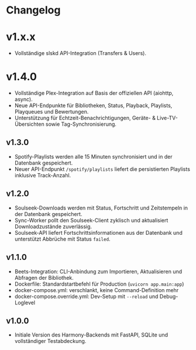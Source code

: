 # Changelog

# v1.x.x
- Vollständige slskd API-Integration (Transfers & Users).

# v1.4.0
- Vollständige Plex-Integration auf Basis der offiziellen API (aiohttp, async).
- Neue API-Endpunkte für Bibliotheken, Status, Playback, Playlists, Playqueues und Bewertungen.
- Unterstützung für Echtzeit-Benachrichtigungen, Geräte- & Live-TV-Übersichten sowie Tag-Synchronisierung.

## v1.3.0
- Spotify-Playlists werden alle 15 Minuten synchronisiert und in der Datenbank gespeichert.
- Neuer API-Endpunkt `/spotify/playlists` liefert die persistierten Playlists inklusive Track-Anzahl.

## v1.2.0
- Soulseek-Downloads werden mit Status, Fortschritt und Zeitstempeln in der Datenbank gespeichert.
- Sync-Worker pollt den Soulseek-Client zyklisch und aktualisiert Downloadzustände zuverlässig.
- Soulseek-API liefert Fortschrittsinformationen aus der Datenbank und unterstützt Abbrüche mit Status `failed`.

## v1.1.0
- Beets-Integration: CLI-Anbindung zum Importieren, Aktualisieren und Abfragen der Bibliothek.
- Dockerfile: Standardstartbefehl für Production (`uvicorn app.main:app`)
- docker-compose.yml: verschlankt, keine Command-Definition mehr
- docker-compose.override.yml: Dev-Setup mit `--reload` und Debug-Loglevel

## v1.0.0
- Initiale Version des Harmony-Backends mit FastAPI, SQLite und vollständiger Testabdeckung.
